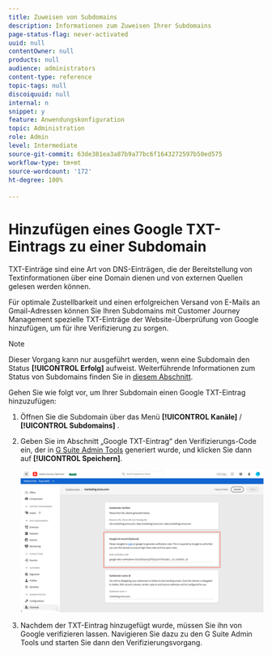 ```yaml
---
title: Zuweisen von Subdomains
description: Informationen zum Zuweisen Ihrer Subdomains
page-status-flag: never-activated
uuid: null
contentOwner: null
products: null
audience: administrators
content-type: reference
topic-tags: null
discoiquuid: null
internal: n
snippet: y
feature: Anwendungskonfiguration
topic: Administration
role: Admin
level: Intermediate
source-git-commit: 63de381ea3a87b9a77bc6f1643272597b50ed575
workflow-type: tm+mt
source-wordcount: '172'
ht-degree: 100%

---
```



# Hinzufügen eines Google TXT-Eintrags zu einer Subdomain

TXT-Einträge sind eine Art von DNS-Einträgen, die der Bereitstellung von Textinformationen über eine Domain dienen und von externen Quellen gelesen werden können.

Für optimale Zustellbarkeit und einen erfolgreichen Versand von E-Mails an Gmail-Adressen können Sie Ihren Subdomains mit Customer Journey Management spezielle TXT-Einträge der Website-Überprüfung von Google hinzufügen, um für ihre Verifizierung zu sorgen.

>[!NOTE]
>
> Dieser Vorgang kann nur ausgeführt werden, wenn eine Subdomain den Status **[!UICONTROL Erfolg]** aufweist. Weiterführende Informationen zum Status von Subdomains finden Sie in [diesem Abschnitt](access-subdomains.md).

Gehen Sie wie folgt vor, um Ihrer Subdomain einen Google TXT-Eintrag hinzuzufügen:

1. Öffnen Sie die Subdomain über das Menü **[!UICONTROL Kanäle]** / **[!UICONTROL Subdomains]** .

1. Geben Sie im Abschnitt „Google TXT-Eintrag“ den Verifizierungs-Code ein, der in [G Suite Admin Tools](https://support.google.com/a/answer/183895) generiert wurde, und klicken Sie dann auf **[!UICONTROL Speichern]**.

   ![](../assets/subdomain-google-txt.png)

1. Nachdem der TXT-Eintrag hinzugefügt wurde, müssen Sie ihn von Google verifizieren lassen. Navigieren Sie dazu zu den G Suite Admin Tools und starten Sie dann den Verifizierungsvorgang.
